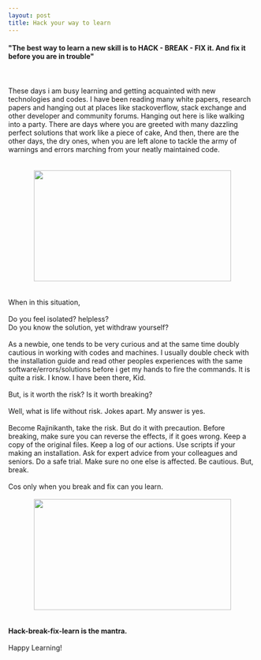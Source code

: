 ```yaml
---
layout: post
title: Hack your way to learn
---
```

<div dir="ltr" style="text-align: left;" trbidi="on">
<h4 style="text-align: left;">
"The best way to learn a new skill is to <b>HACK - BREAK - FIX </b>it. And fix it before you are in trouble"</h4>
<br />
<br />
These days i am busy learning and getting acquainted with new technologies and codes. I have been reading many white papers, research papers and hanging out at places like stackoverflow, stack exchange and other developer and community forums. Hanging out here is like walking into a party. There are days where you are greeted with many dazzling perfect solutions that work like a piece of cake, And then, there are the other days, the dry ones, when you are left alone to tackle the army of warnings and errors marching from your neatly maintained code.<br />
<br />
<br />
<div class="separator" style="clear: both; text-align: center;">
<a href="http://4.bp.blogspot.com/-Q6nmg2ipxJk/VQqhxkOqyKI/AAAAAAAACos/SxaTPWlzvdU/s1600/hack.jpg" imageanchor="1" style="margin-left: 1em; margin-right: 1em;"><img border="0" height="225" src="http://4.bp.blogspot.com/-Q6nmg2ipxJk/VQqhxkOqyKI/AAAAAAAACos/SxaTPWlzvdU/s1600/hack.jpg" width="400" /></a></div>
<br />
<br />
When in this situation,<br />
<br />
Do you feel isolated? helpless?<br />
Do you know the solution, yet withdraw yourself?<br />
<br />
As a newbie, one tends to be very curious and at the same time doubly cautious in working with codes and machines. I usually double check with the installation guide and read other peoples experiences with the same software/errors/solutions before i get my hands to fire the commands. It is quite a risk. I know. I have been there, Kid.<br />
<br />
But, is it worth the risk? Is it worth breaking?<br />
<br />
Well, what is life without risk. Jokes apart. My answer is yes.<br />
<br />
Become Rajinikanth, take the risk. But do it with precaution. Before breaking, make sure you can reverse the effects, if it goes wrong. Keep a copy of the original files. Keep a log of our actions. Use scripts if your making an installation. Ask for expert advice from your colleagues and seniors. Do a safe trial. Make sure no one else is affected. Be cautious. But, break.<br />
<br />
Cos only when you break and fix can you learn.<br />
<br />
<div class="separator" style="clear: both; text-align: center;">
<a href="http://4.bp.blogspot.com/-RDkJxX_4VJU/VQqh7WIEIII/AAAAAAAACo0/Qdc7ygZbCYk/s1600/hacks.jpg" imageanchor="1" style="margin-left: 1em; margin-right: 1em;"><img border="0" height="225" src="http://4.bp.blogspot.com/-RDkJxX_4VJU/VQqh7WIEIII/AAAAAAAACo0/Qdc7ygZbCYk/s1600/hacks.jpg" width="400" /></a></div>
<br />
<br />
<b>Hack-break-fix-learn is the mantra.</b><br />
<br />
Happy Learning!<br />
<br />
<br />
<br />
<br /></div>

